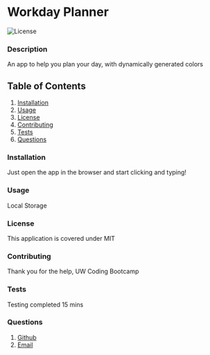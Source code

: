 
# Workday Planner

![License](https://img.shields.io/badge/License-MIT-yellow.svg)

### Description
An app to help you plan your day, with dynamically generated colors
    
## Table of Contents
1. [Installation](#installation)
2. [Usage](#usage)
3. [License](#license)
4. [Contributing](#contributing)
5. [Tests](#tests)
6. [Questions](#questions)

### Installation
Just open the app in the browser and start clicking and typing!

### Usage
Local Storage 

### License 

This application is covered under MIT


### Contributing 
Thank you for the help, UW Coding Bootcamp

### Tests
Testing completed 15 mins

### Questions
1. [Github](samugrose)
2. [Email](samugrose@gmail.com)
    
    